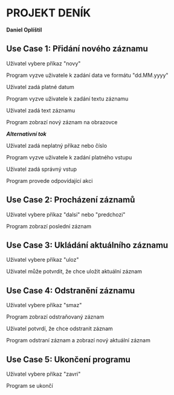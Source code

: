 # PROJEKT DENÍK
**Daniel Oplíštil**

## Use Case 1: Přidání nového záznamu
Uživatel vybere příkaz "novy"

Program vyzve uživatele k zadání data ve formátu "dd.MM.yyyy"

Uživatel zadá platné datum

Program vyzve uživatele k zadání textu záznamu

Uživatel zadá text záznamu

Program zobrazí nový záznam na obrazovce

***Alternativní tok***

Uživatel zadá neplatný příkaz nebo číslo

Program vyzve uživatele k zadání platného vstupu

Uživatel zadá správný vstup

Program provede odpovídající akci

## Use Case 2: Procházení záznamů

Uživatel vybere příkaz "dalsi" nebo "predchozi"

Program zobrazí poslední záznam

## Use Case 3: Ukládání aktuálního záznamu

Uživatel vybere příkaz "uloz"

Uživatel může potvrdit, že chce uložit aktuální záznam

## Use Case 4: Odstranění záznamu

Uživatel vybere příkaz "smaz"

Program zobrazí odstraňovaný záznam

Uživatel potvrdí, že chce odstranit záznam

Program odstraní záznam a zobrazí nový aktuální záznam

## Use Case 5: Ukončení programu

Uživatel vybere příkaz "zavri"

Program se ukončí
